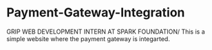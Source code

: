 # Payment-Gateway-Integration
GRIP WEB DEVELOPMENT INTERN AT SPARK FOUNDATION/
This is a simple website where the payment gateway is integarted.
